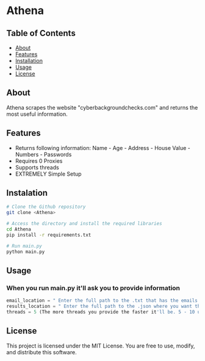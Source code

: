 # Athena

## Table of Contents

- [About](#about)
- [Features](#features)
- [Installation](#installation)
- [Usage](#usage)
- [License](#license)

## About

Athena scrapes the website "cyberbackgroundchecks.com" and returns the most useful information.

## Features

 - Returns following information: Name - Age - Address - House Value - Numbers - Passwords
 - Requires 0 Proxies
 - Supports threads
 - EXTREMELY Simple Setup

## Instalation

```bash
# Clone the Github repository
git clone <Athena>

# Access the directory and install the required libraries
cd Athena
pip install -r requirements.txt

# Run main.py
python main.py
```

## Usage
### When you run main.py it'll ask you to provide information
```py
email_location = " Enter the full path to the .txt that has the emails you want to check. Example: C:\Users\User\Documents\emails.txt "
results_location = " Enter the full path to the .json where you want the results to appear. Example: C:\Users\User\Documents\results.json "
threads = 5 (The more threads you provide the faster it'll be. 5 - 10 usually works perfect)
```

## License
This project is licensed under the MIT License. You are free to use, modify, and distribute this software.
